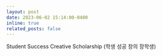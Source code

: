 ```yaml
---
layout: post
date: 2023-06-02 15:14:00-0400
inline: true
related_posts: false
---
```


Student Success Creative Scholarship (학생 성공 창의 장학생)

